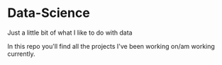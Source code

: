 # Data-Science
Just a little bit of what I like to do with data

In this repo you'll find all the projects I've been working on/am working currently. 

